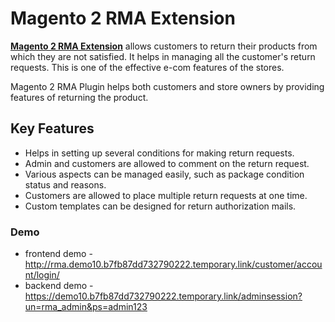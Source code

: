 <body>
	<main>
		<div class="content-wrapper">
			<div class="content-inner">
				<h1>Magento 2 RMA Extension</h1>
				<p><strong><a href="https://www.mageants.com/rma-extension-for-magento-2.html">Magento 2 RMA Extension</a></strong> allows customers to return their products from which they are not satisfied. It helps in managing all the customer's return requests. This is one of the effective e-com features of the stores.</p>
				<p>Magento 2 RMA Plugin helps both customers and store owners by providing features of returning the product.</p>
				<div class="features-wrapper">
					<h2>Key Features</h2>
					<ul>
						<li>Helps in setting up several conditions for making return requests.</li>
						<li>Admin and customers are allowed to comment on the return request.</li>
						<li>Various aspects can be managed easily, such as package condition status and reasons.</li>
						<li>Customers are allowed to place multiple return requests at one time.</li>
						<li>Custom templates can be designed for return authorization mails.</li>
					</ul>
				</div>
				<div class="more-features">
					<h3>Demo</h3>
					<ul>
						<li>frontend demo - <a href="http://rma.demo10.b7fb87dd732790222.temporary.link/customer/account/login/">http://rma.demo10.b7fb87dd732790222.temporary.link/customer/account/login/</a></li>
						<li>backend demo - <a href="https://demo10.b7fb87dd732790222.temporary.link/adminsession?un=rma_admin&ps=admin123">https://demo10.b7fb87dd732790222.temporary.link/adminsession?un=rma_admin&ps=admin123</a></li>
					</ul>
				</div>
			</div>
		</div>
	</main>
</body>
</html>
